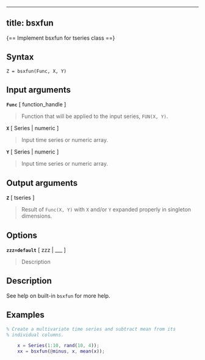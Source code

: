
---
title: bsxfun
---

{== Implement bsxfun for tseries class ==}


## Syntax 

    Z = bsxfun(Func, X, Y)


## Input arguments 

__`Func`__ [ function_handle ]
>
> Function that will be applied to the input
> series, `FUN(X, Y)`.
>

__`X`__ [ Series | numeric ]
>
> Input time series or numeric array.
>

__`Y`__ [ Series | numeric ]
>
> Input time series or numeric array.
>

## Output arguments 

__`Z`__ [ tseries ]
>
> Result of `Func(X, Y)` with `X` and/or `Y` expanded
> properly in singleton dimensions.
>

## Options 

__`zzz=default`__ [ zzz | ___ ]
> 
> Description
> 


## Description 

See help on built-in `bsxfun` for more help.

## Examples

```matlab
% Create a multivariate time series and subtract mean from its
% individual columns.

    x = Series(1:10, rand(10, 4));
    xx = bsxfun(@minus, x, mean(x));
```

